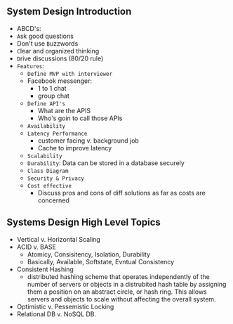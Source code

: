 ## System Design Introduction
  * ABCD's: 
  * `A`sk good questions
  * Don't use `B`uzzwords
  * `C`lear and organized thinking
  * `D`rive discussions (80/20 rule)
  * `Features`:
    * `Define MVP with interviewer`
    * Facebook messenger:
      * 1 to 1 chat
      * group chat
    * `Define API's`
      * What are the APIS
      * Who's goin to call those APIs
    * `Availability`
    * `Latency Performance`
      * customer facing v. background job
      * Cache to improve latency
    * `Scalability`
    * `Durability`: Data can be stored in a database securely
    * `Class Diagram`
    * `Security & Privacy`
    * `Cost effective`
      * Discuss pros and cons of diff solutions as far as costs are concerned

## Systems Design High Level Topics
  * Vertical v. Horizontal Scaling
  * ACID v. BASE
    * Atomicy, Consisitency, Isolation, Durability
    * Basically, Available, Softstate, Evntual Consistency
  * Consistent Hashing
    * distributed hashing scheme that operates independently of the number of servers or objects in a distrubited hash table by assigning them a position on an abstract circle, or hash ring. This allows servers and objects to scale without affecting the overall system.
  * Optimistic v. Pessemistic Locking
  * Relational DB v. NoSQL DB.


